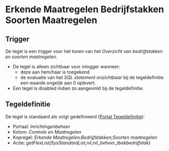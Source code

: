 # Erkende Maatregelen Bedrijfstakken Soorten Maatregelen

## Trigger

De tegel is een trigger voor het tonen van het *Overzicht van bedrijfstakken en soorten maatregelen*.

* De tegel is alleen zichtbaar voor inlogger wanneer:
  * deze aan hem/haar is toegekend
  * de evaluatie van het *SQL statement onzichtbaar* bij de tegeldefinitie een waarde ongelijk aan 0 oplevert.
* Een tegel is disabled indien zo aangevinkt bij de tegeldefinitie.

## Tegeldefinitie

De tegel is standaard als volgt gedefinieerd ([Portal Tegeldefinitie](/docs/instellen_inrichten/portaldefinitie/portal_tegel.md)):

* Portaal: *Inrichtingenbeheer*
* Kolom: *Controle en Maatregelen*
* Kopregel: *Erkende Maatregelen;Bedrijfstakken;Soorten maatregelen*
* Actie: *getFlexList(SysStandardList,nil,nil,,beheer_tbekbedrijfstak)*
